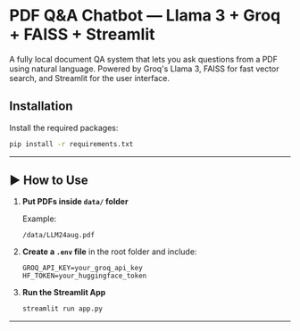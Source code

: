 # PDF Q&A Chatbot — Llama 3 + Groq + FAISS + Streamlit

A fully local document QA system that lets you ask questions from a PDF using natural language. Powered by Groq's Llama 3, FAISS for fast vector search, and Streamlit for the user interface.

## Installation

Install the required packages:

```bash
pip install -r requirements.txt
```

---

## ▶️ How to Use

1. **Put PDFs inside `data/` folder**

   Example:

   ```
   /data/LLM24aug.pdf
   ```

2. **Create a `.env` file** in the root folder and include:

   ```env
   GROQ_API_KEY=your_groq_api_key
   HF_TOKEN=your_huggingface_token
   ```

3. **Run the Streamlit App**

   ```bash
   streamlit run app.py
   ```

---
